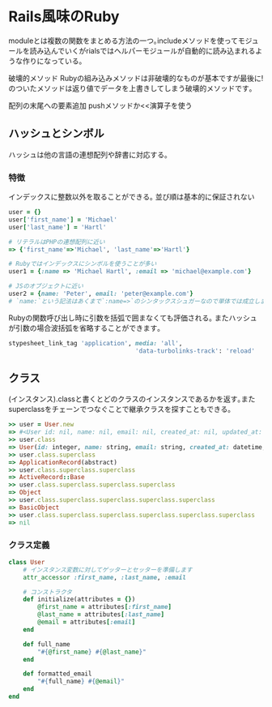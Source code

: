 # Rails風味のRuby

moduleとは複数の関数をまとめる方法の一つ｡includeメソッドを使ってモジュールを読み込んでいくがrialsではヘルパーモジュールが自動的に読み込まれるような作りになっている｡

破壊的メソッド
Rubyの組み込みメソッドは非破壊的なものが基本ですが最後に!のついたメソッドは返り値でデータを上書きしてしまう破壊的メソッドです｡

配列の末尾への要素追加
pushメソッドか<<演算子を使う

## ハッシュとシンボル

ハッシュは他の言語の連想配列や辞書に対応する｡

### 特徴

インデックスに整数以外を取ることができる｡
並び順は基本的に保証されない

```ruby
user = {}
user['first_name'] = 'Michael'
user['last_name'] = 'Hartl'

# リテラルはPHPの連想配列に近い
=> {'first_name'=>'Michael', 'last_name'=>'Hartl'}

# Rubyではインデックスにシンボルを使うことが多い
user1 = {:name => 'Michael Hartl', :email => 'michael@example.com'}

# JSのオブジェクトに近い
user2 = {name: 'Peter', email: 'peter@example.com'}
# `name:`という記法はあくまで`:name=>`のシンタックスシュガーなので単体では成立しません
```

Rubyの関数呼び出し時に引数を括弧で囲まなくても評価される｡
またハッシュが引数の場合波括弧を省略することができます｡

```ruby
stypesheet_link_tag 'application', media: 'all',
                                   'data-turbolinks-track': 'reload'
```

## クラス

(インスタンス).classと書くとどのクラスのインスタンスであるかを返す｡またsuperclassをチェーンでつなぐことで継承クラスを探すこともできる｡

```ruby
>> user = User.new
=> #<User id: nil, name: nil, email: nil, created_at: nil, updated_at: nil>
>> user.class
=> User(id: integer, name: string, email: string, created_at: datetime, updated_at: datetime)
>> user.class.superclass
=> ApplicationRecord(abstract)
>> user.class.superclass.superclass
=> ActiveRecord::Base
>> user.class.superclass.superclass.superclass
=> Object
>> user.class.superclass.superclass.superclass.superclass
=> BasicObject
>> user.class.superclass.superclass.superclass.superclass.superclass
=> nil
```

### クラス定義

```ruby
class User
    # インスタンス変数に対してゲッターとセッターを準備します
    attr_accessor :first_name, :last_name, :email

    # コンストラクタ
    def initialize(attributes = {})
        @first_name = attributes[:first_name]
        @last_name = attributes[:last_name]
        @email = attributes[:email]
    end

    def full_name
        "#{@first_name} #{@last_name}"
    end

    def formatted_email
        "#{full_name} #{@email}"
    end
end
```